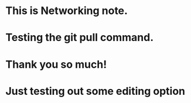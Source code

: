 # This is Networking note. 
# Testing the git pull command.
# Thank you so much!
# Just testing out some editing option
